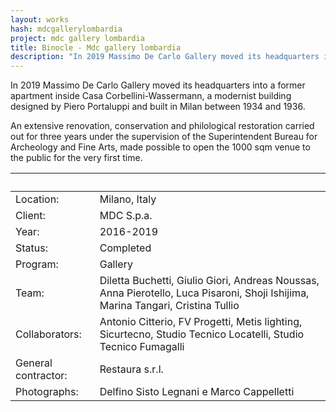 ```yaml
---
layout: works
hash: mdcgallerylombardia
project: mdc gallery lombardia
title: Binocle - Mdc gallery lombardia
description: "In 2019 Massimo De Carlo Gallery moved its headquarters into a former apartment inside Casa Corbellini-Wassermann, a modernist building by Piero Portaluppi."
---
```


In 2019 Massimo De Carlo Gallery moved its headquarters into a former apartment inside Casa Corbellini-Wassermann, a modernist building designed by Piero Portaluppi and built in Milan between 1934 and 1936.

An extensive renovation, conservation and philological restoration carried out for three years under the supervision of the Superintendent Bureau for Archeology and Fine Arts, made possible to open the 1000 sqm venue to the public for the very first time.

|&nbsp;|&nbsp;|
|:----------|:---------------|
| Location: | Milano, Italy                                                                    |
| Client:| MDC S.p.a. |
| Year: | 2016-2019 |
| Status: | Completed |
| Program: | Gallery |
| Team: | Diletta Buchetti, Giulio Giori, Andreas Noussas, Anna Pierotello, Luca Pisaroni, Shoji Ishijima, Marina Tangari, Cristina Tullio |
| Collaborators: | Antonio Citterio, FV Progetti, Metis lighting, Sicurtecno, Studio Tecnico Locatelli, Studio Tecnico Fumagalli |
| General contractor: | Restaura s.r.l. |
| Photographs:        | Delfino Sisto Legnani e Marco Cappelletti |
